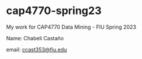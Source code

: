 # cap4770-spring23
My work for CAP4770 Data Mining - FIU Spring 2023

Name: Chabeli Castaño

email: ccast353@fiu.edu
